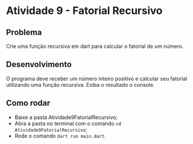 # Atividade 9 - Fatorial Recursivo
## Problema

Crie uma função recursiva em dart para calcular o fatorial de um número.

## Desenvolvimento

O programa deve receber um número inteiro positivo e calcular seu fatorial utilizando uma função recursiva. Exiba o resultado o console.

## Como rodar

- Baixe a pasta Atividade9FatorialRecursivo;
- Abra a pasta no terminal com o comando `cd Atividade9FatorialRecursivo`;
- Rode o comando `dart run main.dart`.
